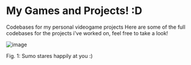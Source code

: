 # My Games and Projects! :D
Codebases for my personal videogame projects
Here are some of the full codebases for the projects i've worked on, feel free to take a look!

![image](https://user-images.githubusercontent.com/38381290/134239605-0df9420b-9660-4c3e-a288-9cdb68e15b0c.png) 

Fig. 1: Sumo stares happily at you :)


